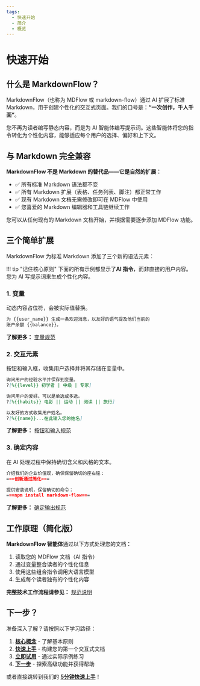 ```yaml
---
tags:
  - 快速开始
  - 简介
  - 概览
---
```


# 快速开始

## 什么是 MarkdownFlow？

MarkdownFlow（也称为 MDFlow 或 markdown-flow）通过 AI 扩展了标准 Markdown，用于创建个性化的交互式页面。我们的口号是：**“一次创作，千人千面”**。

您不再为读者编写静态内容，而是为 AI 智能体编写提示词。这些智能体将您的指令转化为个性化内容，能够适应每个用户的选择、偏好和上下文。

## 与 Markdown 完全兼容

**MarkdownFlow 不是 Markdown 的替代品——它是自然的扩展：**

- ✅ 所有标准 Markdown 语法都不变
- ✅ 所有 Markdown 扩展（表格、任务列表、脚注）都正常工作
- ✅ 现有 Markdown 文档无需修改即可在 MDFlow 中使用
- ✅ 您喜爱的 Markdown 编辑器和工具链继续工作

您可以从任何现有的 Markdown 文档开始，并根据需要逐步添加 MDFlow 功能。

## 三个简单扩展

MarkdownFlow 为标准 Markdown 添加了三个新的语法元素：

!!! tip "记住核心原则"
    下面的所有示例都显示了**AI 指令**，而非直接的用户内容。您为 AI 写提示词来生成个性化内容。

### 1. 变量

动态内容占位符，会被实际值替换。

```markdown
为 {{user_name}} 生成一条欢迎消息，以友好的语气提及他们当前的
账户余额 {{balance}}。
```

**了解更多：** [变量规范](specification/variables.md)

### 2. 交互元素

按钮和输入框，收集用户选择并将其存储在变量中。

```markdown
询问用户的经验水平并保存到变量。
?[%{{level}} 初学者 | 中级 | 专家]

询问用户的爱好。可以是单选或多选。
?[%{{habits}} 电影 || 运动 || 阅读 || 旅行]

以友好的方式收集用户姓名。
?[%{{name}}...在此输入您的姓名]
```

**了解更多：** [按钮和输入规范](specification/button-input.md)

### 3. 确定内容

在 AI 处理过程中保持确切含义和风格的文本。

```markdown
介绍我们的企业价值观，确保保留确切的座右铭：
===创新通过简化===

提供安装说明，保留确切的命令：
===npm install markdown-flow===
```

**了解更多：** [确定输出规范](specification/preserved-output.md)

## 工作原理（简化版）

**MarkdownFlow 智能体**通过以下方式处理您的文档：

1. 读取您的 MDFlow 文档（AI 指令）
2. 通过变量整合读者的个性化信息
3. 使用这些组合指令调用大语言模型
4. 生成每个读者独有的个性化内容

**完整技术工作流程请参见：** [规范说明](specification/how-it-works.md)

## 下一步？

准备深入了解？请按照以下学习路径：

1. **[核心概念](getting-started/concepts.md)** - 了解基本原则
2. **[快速上手](getting-started/quick-start.md)** - 构建您的第一个交互式文档
3. **[立即试用](https://play.mdflow.run)** - 通过实际示例练习
4. **[下一步](getting-started/next-steps.md)** - 探索高级功能并获得帮助

或者直接跳转到我们的 **[5分钟快速上手](getting-started/quick-start.md)**！
